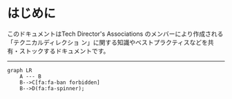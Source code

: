 # はじめに

このドキュメントはTech Director's Associations のメンバーにより作成される「テクニカルディレクショ ン」に関する知識やベストプラクティスなどを共有・ストックするドキュメントです。
  
---

```mermaid
graph LR
    A --- B
    B-->C[fa:fa-ban forbidden]
    B-->D(fa:fa-spinner);
```




